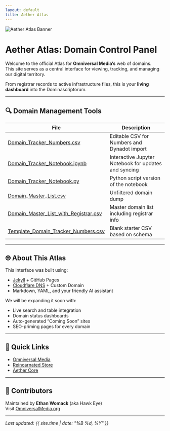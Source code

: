 ```yaml
---
layout: default
title: Aether Atlas
---
```


<img src="{{ '/docs/assets/images/aether-atlas-banner.png' | relative_url }}" alt="Aether Atlas Banner" class="banner-img" />

# Aether Atlas: Domain Control Panel

Welcome to the official Atlas for **Omniversal Media’s** web of domains.  
This site serves as a central interface for viewing, tracking, and managing our digital territory.

From registrar records to active infrastructure files, this is your **living dashboard** into the Dominascriptorum.

---

## 🔍 Domain Management Tools

| File | Description |
|------|-------------|
| [Domain_Tracker_Numbers.csv](Domain_Tracker_Numbers.csv) | Editable CSV for Numbers and Dynadot import |
| [Domain_Tracker_Notebook.ipynb](Domain_Tracker_Notebook.ipynb) | Interactive Jupyter Notebook for updates and syncing |
| [Domain_Tracker_Notebook.py](Domain_Tracker_Notebook.py) | Python script version of the notebook |
| [Domain_Master_List.csv](Domain_Master_List.csv) | Unfiltered domain dump |
| [Domain_Master_List_with_Registrar.csv](Domain_Master_List_with_Registrar.csv) | Master domain list including registrar info |
| [Template_Domain_Tracker_Numbers.csv](Template_Domain_Tracker_Numbers.csv) | Blank starter CSV based on schema |

---

## 🌐 About This Atlas

This interface was built using:

- [Jekyll](https://jekyllrb.com/) + GitHub Pages  
- [Cloudflare DNS](https://dash.cloudflare.com) + Custom Domain  
- Markdown, YAML, and your friendly AI assistant

We will be expanding it soon with:

- Live search and table integration  
- Domain status dashboards  
- Auto-generated “Coming Soon” sites  
- SEO-priming pages for every domain

---

## 🧭 Quick Links

- [Omniversal Media](https://omniversalmedia.org)
- [Reincarnated Store](https://reincarnated.store)
- [Aether Core](https://aether.omniversalmedia.net)

---

## 🤝 Contributors

Maintained by **Ethan Womack** (aka Hawk Eye)  
Visit [OmniversalMedia.org](https://omniversalmedia.org)

---

_Last updated: {{ site.time | date: "%B %d, %Y" }}_

